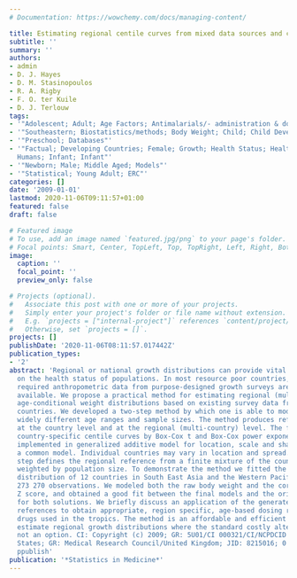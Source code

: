 ```yaml
---
# Documentation: https://wowchemy.com/docs/managing-content/

title: Estimating regional centile curves from mixed data sources and countries
subtitle: ''
summary: ''
authors:
- admin
- D. J. Hayes
- D. M. Stasinopoulos
- R. A. Rigby
- F. O. ter Kuile
- D. J. Terlouw
tags:
- '"Adolescent; Adult; Age Factors; Antimalarials/- administration & dosage; Asia"'
- '"Southeastern; Biostatistics/methods; Body Weight; Child; Child Development; Child"'
- '"Preschool; Databases"'
- '"Factual; Developing Countries; Female; Growth; Health Status; Health Surveys;
  Humans; Infant; Infant"'
- '"Newborn; Male; Middle Aged; Models"'
- '"Statistical; Young Adult; ERC"'
categories: []
date: '2009-01-01'
lastmod: 2020-11-06T09:11:57+01:00
featured: false
draft: false

# Featured image
# To use, add an image named `featured.jpg/png` to your page's folder.
# Focal points: Smart, Center, TopLeft, Top, TopRight, Left, Right, BottomLeft, Bottom, BottomRight.
image:
  caption: ''
  focal_point: ''
  preview_only: false

# Projects (optional).
#   Associate this post with one or more of your projects.
#   Simply enter your project's folder or file name without extension.
#   E.g. `projects = ["internal-project"]` references `content/project/deep-learning/index.md`.
#   Otherwise, set `projects = []`.
projects: []
publishDate: '2020-11-06T08:11:57.017442Z'
publication_types:
- '2'
abstract: 'Regional or national growth distributions can provide vital information
  on the health status of populations. In most resource poor countries, however, the
  required anthropometric data from purpose-designed growth surveys are not readily
  available. We propose a practical method for estimating regional (multi-country)
  age-conditional weight distributions based on existing survey data from different
  countries. We developed a two-step method by which one is able to model data with
  widely different age ranges and sample sizes. The method produces references both
  at the country level and at the regional (multi-country) level. The first step models
  country-specific centile curves by Box-Cox t and Box-Cox power exponential distributions
  implemented in generalized additive model for location, scale and shape through
  a common model. Individual countries may vary in location and spread. The second
  step defines the regional reference from a finite mixture of the country distributions,
  weighted by population size. To demonstrate the method we fitted the weight-for-age
  distribution of 12 countries in South East Asia and the Western Pacific, based on
  273 270 observations. We modeled both the raw body weight and the corresponding
  Z score, and obtained a good fit between the final models and the original data
  for both solutions. We briefly discuss an application of the generated regional
  references to obtain appropriate, region specific, age-based dosing regimens of
  drugs used in the tropics. The method is an affordable and efficient strategy to
  estimate regional growth distributions where the standard costly alternatives are
  not an option. CI: Copyright (c) 2009; GR: 5U01/CI 000321/CI/NCPDCID CDC HHS/United
  States; GR: Medical Research Council/United Kingdom; JID: 8215016; 0 (Antimalarials);
  ppublish'
publication: '*Statistics in Medicine*'
---
```

